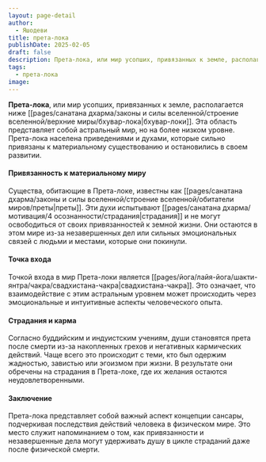 ```yaml
---
layout: page-detail
author:
  - Яшодеви
title: прета-лока
publishDate: 2025-02-05
draft: false
description: Прета-лока, или мир усопших, привязанных к земле, располагается ниже Бхувар-локи. Эта область представляет собой астральный мир, но на более низком уровне. Прета-лока населена приведениями и духами, которые сильно привязаны к материальному существованию и остановились в своем развитии.
tags:
  - прета-лока
image:
---
```

**Прета-лока**, или мир усопших, привязанных к земле, располагается ниже [[pages/санатана дхарма/законы и силы вселенной/строение вселенной/верхние миры/бхувар-лока|бхувар-локи]]. Эта область представляет собой астральный мир, но на более низком уровне. Прета-лока населена приведениями и духами, которые сильно привязаны к материальному существованию и остановились в своем развитии.
#### Привязанность к материальному миру
Существа, обитающие в Прета-локе, известны как [[pages/санатана дхарма/законы и силы вселенной/строение вселенной/обитатели миров/преты|преты]]. Эти духи испытывают [[pages/санатана дхарма/мотивация/4 осознанности/страдания|страдания]] и не могут освободиться от своих привязанностей к земной жизни. Они остаются в этом мире из-за незавершенных дел или сильных эмоциональных связей с людьми и местами, которые они покинули.
#### Точка входа
Точкой входа в мир Прета-локи является [[pages/йога/лайя-йога/шакти-янтра/чакра/свадхистана-чакра|свадхистана-чакра]]. Это означает, что взаимодействие с этим астральным уровнем может происходить через эмоциональные и интуитивные аспекты человеческого опыта.
#### Страдания и карма
Согласно буддийским и индуистским учениям, души становятся прета после смерти из-за накопленных грехов и негативных кармических действий. Чаще всего это происходит с теми, кто был одержим жадностью, завистью или эгоизмом при жизни. В результате они обречены на страдания в Прета-локе, где их желания остаются неудовлетворенными.
#### Заключение
Прета-лока представляет собой важный аспект концепции сансары, подчеркивая последствия действий человека в физическом мире. Это место служит напоминанием о том, как привязанности и незавершенные дела могут удерживать душу в цикле страданий даже после физической смерти.